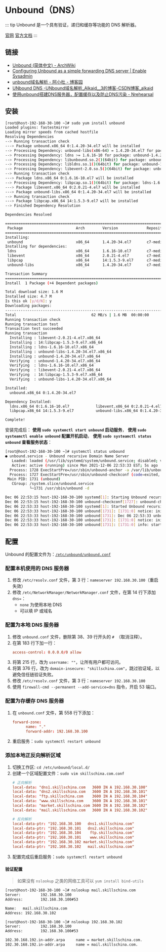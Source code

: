 # Unbound（DNS）

::: tip
Unbound 是一个具有验证，递归和缓存等功能的 DNS 解析器。

[官网](https://nlnetlabs.nl/projects/unbound/about/)
[官方文档](https://unbound.docs.nlnetlabs.nl/en/latest/)
:::

## 链接

- [Unbound (简体中文) - ArchWiki](https://wiki.archlinux.org/title/Unbound_(简体中文))
- [Configuring Unbound as a simple forwarding DNS server | Enable Sysadmin](https://www.redhat.com/sysadmin/forwarding-dns-2)
- [unbound域名解析 - 阿小杜 - 博客园](https://www.cnblogs.com/djlsunshine/p/9783290.html)
- [UNbound DNS -UNbound域名解析_Alkaid__3的博客-CSDN博客_alkaid](https://blog.csdn.net/Alkaid__3/article/details/104836193)
- [使用unbound搭建DNS服务器，配置缓存以及防止DNS污染 - Nrehearsal](https://blog.return0.top/blog/2018/11/使用unbound搭建dns服务器配置缓存以及防止dns污染/)

## 安装

```bash {1}
[root@host-192-168-30-100 ~]# sudo yum install unbound
Loaded plugins: fastestmirror
Loading mirror speeds from cached hostfile
Resolving Dependencies
--> Running transaction check
---> Package unbound.x86_64 0:1.4.20-34.el7 will be installed
--> Processing Dependency: unbound-libs(x86-64) = 1.4.20-34.el7 for package: unbound-1.4.20-34.el7.x86_64
--> Processing Dependency: ldns >= 1.6.16-10 for package: unbound-1.4.20-34.el7.x86_64
--> Processing Dependency: libunbound.so.2()(64bit) for package: unbound-1.4.20-34.el7.x86_64
--> Processing Dependency: libldns.so.1()(64bit) for package: unbound-1.4.20-34.el7.x86_64
--> Processing Dependency: libevent-2.0.so.5()(64bit) for package: unbound-1.4.20-34.el7.x86_64
--> Running transaction check
---> Package ldns.x86_64 0:1.6.16-10.el7 will be installed
--> Processing Dependency: libpcap.so.1()(64bit) for package: ldns-1.6.16-10.el7.x86_64
---> Package libevent.x86_64 0:2.0.21-4.el7 will be installed
---> Package unbound-libs.x86_64 0:1.4.20-34.el7 will be installed
--> Running transaction check
---> Package libpcap.x86_64 14:1.5.3-9.el7 will be installed
--> Finished Dependency Resolution

Dependencies Resolved

===================================================================================
 Package                        Arch        Version             Repository    Size
===================================================================================
Installing:
 unbound                        x86_64      1.4.20-34.el7       c7-media     478 k
Installing for dependencies:
 ldns                           x86_64      1.6.16-10.el7       c7-media     476 k
 libevent                       x86_64      2.0.21-4.el7        c7-media     214 k
 libpcap                        x86_64      14:1.5.3-9.el7      c7-media     138 k
 unbound-libs                   x86_64      1.4.20-34.el7       c7-media     299 k

Transaction Summary
====================================================================================
Install  1 Package (+4 Dependent packages)

Total download size: 1.6 M
Installed size: 4.7 M
Is this ok [y/d/N]: y
Downloading packages:
------------------------------------------------------------------------------------
Total                                  62 MB/s | 1.6 MB  00:00:00     
Running transaction check
Running transaction test
Transaction test succeeded
Running transaction
  Installing : libevent-2.0.21-4.el7.x86_64                                   1/5 
  Installing : 14:libpcap-1.5.3-9.el7.x86_64                                  2/5 
  Installing : ldns-1.6.16-10.el7.x86_64                                      3/5 
  Installing : unbound-libs-1.4.20-34.el7.x86_64                              4/5 
  Installing : unbound-1.4.20-34.el7.x86_64                                   5/5 
  Verifying  : unbound-1.4.20-34.el7.x86_64                                   1/5 
  Verifying  : ldns-1.6.16-10.el7.x86_64                                      2/5 
  Verifying  : libevent-2.0.21-4.el7.x86_64                                   3/5 
  Verifying  : 14:libpcap-1.5.3-9.el7.x86_64                                  4/5 
  Verifying  : unbound-libs-1.4.20-34.el7.x86_64                              5/5 

Installed:
  unbound.x86_64 0:1.4.20-34.el7                                                                                                                                             

Dependency Installed:
  ldns.x86_64 0:1.6.16-10.el7            libevent.x86_64 0:2.0.21-4.el7
  libpcap.x86_64 14:1.5.3-9.el7          unbound-libs.x86_64 0:1.4.20-34.el7           

Complete!
```

安装完成后：
**使用 `sudo systemctl start unbound` 启动服务**，
**使用 `sudo systeamctl enable unbound` 配置开机启动**，
**使用 `sudo systeamctl status unbound` 查看服务状态**：

```bash {1}
[root@host-192-168-30-100 ~]# systemctl status unbound
● unbound.service - Unbound recursive Domain Name Server
   Loaded: loaded (/usr/lib/systemd/system/unbound.service; disabled; vendor preset: disabled)
   Active: active (running) since Mon 2021-12-06 22:53:33 EST; 5s ago
  Process: 1728 ExecStartPre=/usr/sbin/unbound-anchor -a /var/lib/unbound/root.key -c /etc/unbound/icannbundle.pem (code=exited, status=0/SUCCESS)
  Process: 1727 ExecStartPre=/usr/sbin/unbound-checkconf (code=exited, status=0/SUCCESS)
 Main PID: 1731 (unbound)
   CGroup: /system.slice/unbound.service
           └─1731 /usr/sbin/unbound -d

Dec 06 22:53:15 host-192-168-30-100 systemd[1]: Starting Unbound recursive Domain Name Server...
Dec 06 22:53:15 host-192-168-30-100 unbound-checkconf[1727]: unbound-checkconf: no errors in /etc/unbound/unbound.conf
Dec 06 22:53:33 host-192-168-30-100 systemd[1]: Started Unbound recursive Domain Name Server.
Dec 06 22:53:33 host-192-168-30-100 unbound[1731]: [1731:0] notice: init module 0: validator
Dec 06 22:53:33 host-192-168-30-100 unbound[1731]: Dec 06 22:53:33 unbound[1731:0] warning: increased limit(open files) from 1024 to 8290
Dec 06 22:53:33 host-192-168-30-100 unbound[1731]: [1731:0] notice: init module 1: iterator
Dec 06 22:53:33 host-192-168-30-100 unbound[1731]: [1731:0] info: start of service (unbound 1.4.20).
```

## 配置

Unbound 的配置文件为：[`/etc/unbound/unbound.conf`](/etc/unbound/unbound.conf)

### 配置本机使用的 DNS 服务器

1. 修改 `/etc/resolv.conf` 文件，第 3 行：`nameserver 192.168.30.100`（重启失效）
2. 修改 `/etc/NetworkManager/NetworkManager.conf` 文件，在第 14 行下添加 `dns=`：
   - `none` 为使用本地 DNS
   - 可以填 IP 或域名

### 配置为本地 DNS 服务器

1. 修改 `unbound.conf` 文件，删除第 38、39 行开头的 `# `（取消注释）。
2. 在第 183 行下加一行：
   ```conf
   access-control: 0.0.0.0/0 allow
   ```
3. 将第 215 行，改为 `username: ""`，让所有用户都可访问。
4. 将第 376 行，改为 `domain-insecure: "skillschina.com"`，跳过验证域，以避免信任链验证失败。
5. 修改 `/etc/resolv.conf` 文件，第 3 行：`nameserver 192.168.30.100`
6. 使用 `firewall-cmd --permanent --add-service=dns` 指令，开启 53 端口。


### 配置为存缓存 DNS 服务器

1. 在 `unbound.conf` 文件，第 558 行下添加：
   ```conf
   forward-zone:
         name: "."
         forward-addr: 192.168.30.100
   ```
2. 重启服务：`sudo systemctl restart unbound`

### 添加本地正反向解析区域

1. 切换工作区: `cd /etc/unbound/local.d/`
2. 创建一个区域配置文件：`sudo vim skillschina.com.conf`
   ```conf
   # 正向解析
   local-data: "dns1.skillschina.com   3600 IN A 192.168.30.100"
   local-data: "dns2.skillschina.com   3600 IN A 192.168.30.101"
   local-data: "ftp.skillschina.com    3600 IN A 192.168.30.104"
   local-data: "www.skillschina.com    3600 IN A 192.168.30.101"
   local-data: "market.skillschina.com 3600 IN A 192.168.30.102"
   local-data: "mail.skillschina.com   3600 IN A 192.168.30.102"

   # 反向解析
   local-data-ptr: "192.168.30.100   dns1.skillschina.com"
   local-data-ptr: "192.168.30.101   dns2.skillschina.com"
   local-data-ptr: "192.168.30.104    ftp.skillschina.com"
   local-data-ptr: "192.168.30.101    www.skillschina.com"
   local-data-ptr: "192.168.30.102 market.skillschina.com"
   local-data-ptr: "192.168.30.102   mail.skillschina.com"
   ```
3. 配置完成后重启服务：`sudo systemctl restart unbound`

#### 验证配置

> 如果没有 `nslookup` 之类的网络工具可以 `yum install bind-utils`

```bash {1,8}
[root@host-192-168-30-100 ~]# nslookup mail.skillschina.com
Server:         192.168.30.100
Address:        192.168.30.100#53

Name:   mail.skillschina.com
Address: 192.168.30.102

[root@host-192-168-30-100 ~]# nslookup 192.168.30.102
Server:         192.168.30.100
Address:        192.168.30.100#53

102.30.168.192.in-addr.arpa     name = market.skillschina.com.
102.30.168.192.in-addr.arpa     name = mail.skillschina.com.
```
